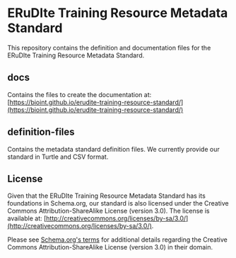 # ERuDIte Training Resource Metadata Standard

This repository contains the definition and documentation files for the 
ERuDIte Training Resource Metadata Standard. 

## docs
Contains the files to create the documentation at: 
[https://bioint.github.io/erudite-training-resource-standard/](https://bioint.github.io/erudite-training-resource-standard/)

## definition-files
Contains the metadata standard definition files. We currently provide our standard in Turtle and CSV format.

## License
Given that the ERuDIte Training Resource Metadata Standard has its foundations in Schema.org,
our standard is also licensed under the Creative Commons Attribution-ShareAlike License (version 3.0). 
The license is available at: [http://creativecommons.org/licenses/by-sa/3.0/](http://creativecommons.org/licenses/by-sa/3.0/). 

Please see [Schema.org's terms](https://schema.org/docs/terms.html) for additional details
regarding the Creative Commons Attribution-ShareAlike License (version 3.0) in their domain. 
